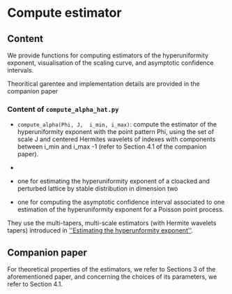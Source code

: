 # Compute estimator

## Content

We provide functions for computing estimators of the hyperuniformity exponent, visualisation of the scaling curve, and asymptotic confidence intervals.

Theoritical garentee and implementation details are provided in the companion paper 

### Content of ``compute_alpha_hat.py``

- `compute_alpha(Phi, J,  i_min, i_max)`: compute the estimator of the hyperuniformity exponent with the point pattern Phi, using the set of scale J and centered Hermites wavelets of indexes with components between i_min and i_max -1 (refer to Section 4.1 of the companion paper). 

- 
- one for estimating the hyperuniformity exponent of a cloacked and perturbed lattice by stable distribution in dimension two
- one for computing the asymptotic confidence interval associated to one estimation of the hyperuniformity exponent for a Poisson point process.

They use the multi-tapers, multi-scale estimators (with Hermite wavelets tapers) introduced in [''Estimating the hyperunformity exponent''](https://arxiv.org). 

## Companion paper 

For theoretical properties of the estimators, we refer to Sections 3 of the aforementioned paper, and concerning the choices of its parameters, we refer to Section 4.1.
